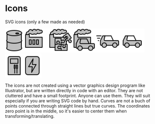# Icons
SVG icons (only a few made as needed)

<img src="./icon-barrel.svg" alt="barrel" width="60"/><img src="./icon-factory.svg" alt="factory" width="80"/><img src="./icon-component-production.svg" alt="component production" width="80"/><img src="./icon-car-production.svg" alt="car production" width="80"/><img src="./icon-car-moving.svg" alt="car moving" width="80"/><img src="./icon-car.svg" alt="car" width="80"/><img src="./icon-pump.svg" alt="pump" width="60"/><img src="./icon-battery.svg" alt="battery" width="60"/>

The icons are not created using a vector graphics design program like Illustrator, but are written directly in code with an editor. They are not cluttered and have a small footprint. Anyone can use them. They will suit especially if you are writing SVG code by hand. Curves are not a buch of points connected through straight lines but true curves. The coordinates zero point is in the middle, so it's easier to center them when transforming/translating.
